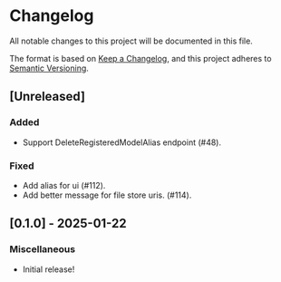 # Changelog

All notable changes to this project will be documented in this file.

The format is based on [Keep a Changelog](https://keepachangelog.com/en/1.1.0/),
and this project adheres to [Semantic Versioning](https://semver.org/spec/v2.0.0.html).

## [Unreleased]

### Added

- Support DeleteRegisteredModelAlias endpoint (#48).

### Fixed

- Add alias for ui (#112).
- Add better message for file store uris. (#114).

## [0.1.0] - 2025-01-22

### Miscellaneous

- Initial release!
